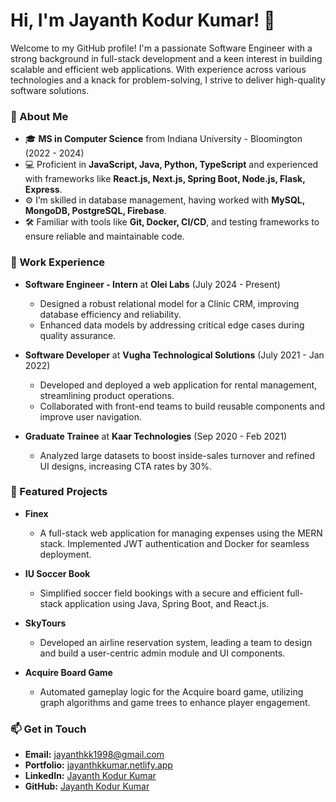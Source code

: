 # Hi, I'm Jayanth Kodur Kumar! 👋

Welcome to my GitHub profile! I'm a passionate Software Engineer with a strong background in full-stack development and a keen interest in building scalable and efficient web applications. With experience across various technologies and a knack for problem-solving, I strive to deliver high-quality software solutions.

### 🚀 About Me
- 🎓 **MS in Computer Science** from Indiana University - Bloomington (2022 - 2024)
- 💻 Proficient in **JavaScript, Java, Python, TypeScript** and experienced with frameworks like **React.js, Next.js, Spring Boot, Node.js, Flask, Express**.
- ⚙️ I’m skilled in database management, having worked with **MySQL, MongoDB, PostgreSQL, Firebase**.
- 🛠️ Familiar with tools like **Git, Docker, CI/CD**, and testing frameworks to ensure reliable and maintainable code.

### 💼 Work Experience
- **Software Engineer - Intern** at **Olei Labs** (July 2024 - Present)
  - Designed a robust relational model for a Clinic CRM, improving database efficiency and reliability.
  - Enhanced data models by addressing critical edge cases during quality assurance.

- **Software Developer** at **Vugha Technological Solutions** (July 2021 - Jan 2022)
  - Developed and deployed a web application for rental management, streamlining product operations.
  - Collaborated with front-end teams to build reusable components and improve user navigation.

- **Graduate Trainee** at **Kaar Technologies** (Sep 2020 - Feb 2021)
  - Analyzed large datasets to boost inside-sales turnover and refined UI designs, increasing CTA rates by 30%.

### 🌟 Featured Projects
- **Finex**
  - A full-stack web application for managing expenses using the MERN stack. Implemented JWT authentication and Docker for seamless deployment.

- **IU Soccer Book**
  - Simplified soccer field bookings with a secure and efficient full-stack application using Java, Spring Boot, and React.js.

- **SkyTours**
  - Developed an airline reservation system, leading a team to design and build a user-centric admin module and UI components.

- **Acquire Board Game**
  - Automated gameplay logic for the Acquire board game, utilizing graph algorithms and game trees to enhance player engagement.

### 📫 Get in Touch
- **Email:** [jayanthkk1998@gmail.com](mailto:jayanthkk1998@gmail.com)
- **Portfolio:** [jayanthkkumar.netlify.app](https://jayanthkkumar.netlify.app/)
- **LinkedIn:** [Jayanth Kodur Kumar](https://www.linkedin.com/in/jayanth-kodur-kumar-460b55254/)
- **GitHub:** [Jayanth Kodur Kumar](https://github.com/jayanthkodurkumar)
